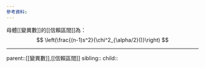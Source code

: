 ```yaml
---
參考資料:
---
```

母體[[變異數]]的[[信賴區間]]為：
$$
\left(\frac{(n-1)s^2}{\chi^2_{\alpha/2}()}\right)
$$
- - -
parent::[[變異數]],[[信賴區間]]
sibling::
child::